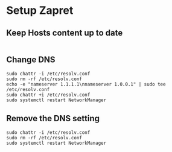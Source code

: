 # Setup Zapret

## Keep Hosts content up to date

```shell

```

## Change DNS

```shell
sudo chattr -i /etc/resolv.conf
sudo rm -rf /etc/resolv.conf
echo -e "nameserver 1.1.1.1\nnameserver 1.0.0.1" | sudo tee /etc/resolv.conf
sudo chattr +i /etc/resolv.conf
sudo systemctl restart NetworkManager
```

## Remove the DNS setting

```shell
sudo chattr -i /etc/resolv.conf
sudo rm -rf /etc/resolv.conf
sudo systemctl restart NetworkManager
```
